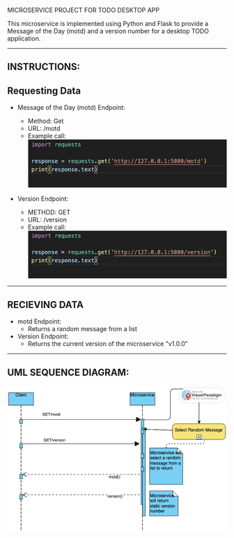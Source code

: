 MICROSERVICE PROJECT FOR TODO DESKTOP APP

This microservice is implemented using Python and Flask to provide a Message of the Day (motd) and a version number for a desktop TODO application.

---------------
INSTRUCTIONS:
---------------
Requesting Data
---------------
- Message of the Day (motd) Endpoint:
    - Method: Get
    - URL: /motd
    - Example call:
![motd Example call](images/motd_call.png)

- Version Endpoint:
    - METHOD: GET
    - URL: /version
    - Example call:
![version Example call](images/version_call.png)

---------------
RECIEVING DATA
---------------
- motd Endpoint: 
    - Returns a random message from a list
- Version Endpoint:
    - Returns the current version of the microservice "v1.0.0"

---------------------
UML SEQUENCE DIAGRAM:
---------------------

![UML Sequence Diagram](images/uml.png)

